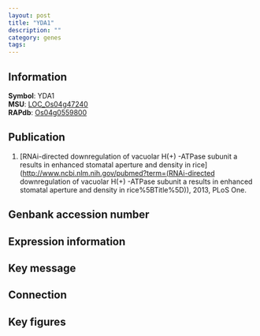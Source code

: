 ```yaml
---
layout: post
title: "YDA1"
description: ""
category: genes
tags: 
---
```


## Information
__Symbol__: YDA1  
__MSU__: [LOC_Os04g47240](http://rice.plantbiology.msu.edu/cgi-bin/ORF_infopage.cgi?orf=LOC_Os04g47240)  
__RAPdb__: [Os04g0559800](http://rapdb.dna.affrc.go.jp/viewer/gbrowse_details/irgsp1?name=Os04g0559800)  

## Publication
1. [RNAi-directed downregulation of vacuolar H(+) -ATPase subunit a results in enhanced stomatal aperture and density in rice](http://www.ncbi.nlm.nih.gov/pubmed?term=(RNAi-directed downregulation of vacuolar H(+) -ATPase subunit a results in enhanced stomatal aperture and density in rice%5BTitle%5D)), 2013, PLoS One.

## Genbank accession number

## Expression information

## Key message

## Connection

## Key figures



